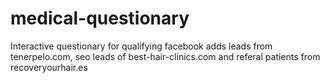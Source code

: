 # medical-questionary
Interactive questionary for qualifying facebook adds leads from tenerpelo.com, seo leads of  best-hair-clinics.com and referal patients from recoveryourhair.es
